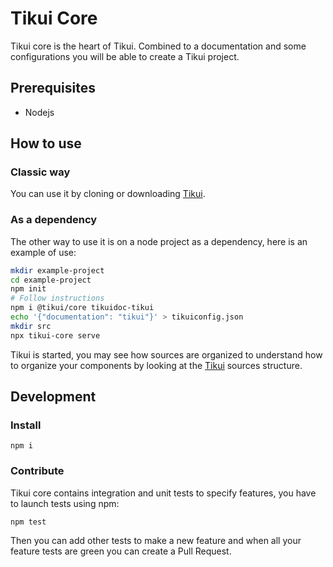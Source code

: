 # Tikui Core

Tikui core is the heart of Tikui. Combined to a documentation and some configurations you will be able to create a Tikui project.

## Prerequisites

* Nodejs

## How to use

### Classic way

You can use it by cloning or downloading [Tikui](https://www.github.com/tikui/tikui).

### As a dependency

The other way to use it is on a node project as a dependency, here is an example of use:

```bash
mkdir example-project
cd example-project
npm init
# Follow instructions
npm i @tikui/core tikuidoc-tikui
echo '{"documentation": "tikui"}' > tikuiconfig.json
mkdir src
npx tikui-core serve
```

Tikui is started, you may see how sources are organized to understand how to organize your components by looking at the [Tikui](https://www.github.com/tikui/tikui) sources structure.

## Development

### Install

    npm i

### Contribute

Tikui core contains integration and unit tests to specify features, you have to launch tests using npm:

    npm test

Then you can add other tests to make a new feature and when all your feature tests are green you can create a Pull Request.
